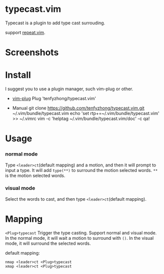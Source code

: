 # typecast.vim
Typecast is a plugin to add type cast surrouding. 

support [repeat.vim](https://github.com/tpope/vim-repeat/). 

# Screenshots

# Install
I suggest you to use a plugin manager, such vim-plug or other.
- [vim-plug](https://github.com/junegunn/vim-plug) 
  Plug 'tenfyzhong/typecast.vim' 

- Manual 
  git clone https://github.com/tenfyzhong/typecast.vim.git ~/.vim/bundle/typecast.vim
  echo 'set rtp+=~/.vim/bundle/typecast.vim' >> ~/.vimrc
  vim -c 'helptag ~/.vim/bundle/typecast.vim/doc' -c qa!

# Usage
### normal mode
Type `<leader>ct`(default mapping) and a motion, and then it will prompt to
input a type. It will add `type(**)` to surround the motion selected words.
`**` is the motion selected words. 

### visual mode
Select the words to cast, and then type `<leader>ct`(default mapping).


# Mapping
`<Plug>typecast`
Trigger the type casting. Support normal and visual mode. In the normal mode, 
it will wait a motion to surround with `()`. In the visual mode, it will 
surround the selected words. 

default mapping: 
```viml
nmap <leader>ct <Plug>typecast
xmap <leader>ct <Plug>typecast
```

